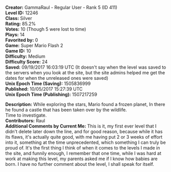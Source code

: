 **Creator:** GammaRaul - Regular User - Rank 5 (ID 411) <br>
**Level ID:** 12246 <br>
**Class:** Silver <br>
**Rating:** 85.2% <br>
**Votes:** 10 (Though 5 were lost to time) <br>
**Plays:** 14 <br>
**Favorited by:** 0 <br>
**Game:** Super Mario Flash 2 <br>
**Game ID:** 10 <br>
**Difficulty:** Medium <br>
**Difficulty Score:** 24 <br>
**Saved:** 09/19/2017 16:03:19 UTC (It doesn't say when the level was saved to the servers when you look at the site, but the site admins helped me get the dates for when the unreleased ones were saved) <br>
**Unix Epoch Time (Saving):** 1505836999 <br>
**Published:** 10/05/2017 15:27:39 UTC <br>
**Unix Epoch Time (Publishing):** 1507217259

**Description:** While exploring the stars, Mario found a frozen planet, In there he found a castle that has been taken over by the wildlife. <br>
Time to investigate. <br>
**Contributors:** Raul <br>
**Additional Comments by Current Me:** This is it, my first ever level that I didn't delete later down the line, and for good reason, because while it has its flaws, it's actually quite good, with me having put 2 or 3 weeks of effort into it, something at the time unprecedented, which something I can truly be proud of. It's the first thing I think of when it comes to the levels I made in the site, and funnily enough, I remember that one time, while I was hard at work at making this level, my parents asked me if I know how babies are born. I have no further comment about the level, I shall speak for itself.
